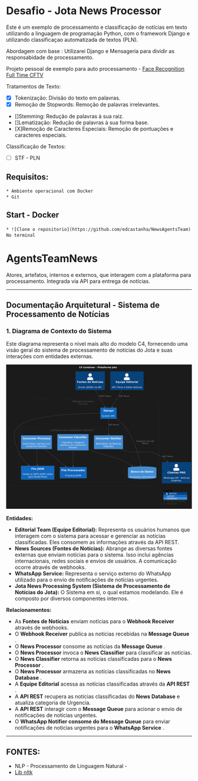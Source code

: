 # Desafio - Jota News Processor

Este é um exemplo de processamento e classificação de notícias em texto utilizando a linguagem de programação Python, com o framework Django e utilizando classificaçao automatizada de textos (PLN).

Abordagem com base :
Utilizarei Django e Mensageria para dividir as responsabidade de processamento.

Projeto pessoal de exemplo para  auto processamento - [Face Recognition Full Time CFTV](https://github.com/edcastanha/Distributed-Services-Face-Detection-Recognition)


Tratamentos de Texto:

- [X] Tokenização: Divisão do texto em palavras.
- [X] Remoção de Stopwords: Remoção de palavras irrelevantes.
- []Stemming: Redução de palavras à sua raiz.
- []Lematização: Redução de palavras à sua forma base.
- [X]Remoção de Caracteres Especiais: Remoção de pontuações e caracteres especiais.

Classificação de Textos:

- [ ] STF - PLN 





## Requisitos:
    * Ambiente operacional com Docker
    * Git

## Start - Docker
    * ![Clone o repositorio](https://github.com/edcastanha/NewsAgentsTeam)
    No terminal

# AgentsTeamNews

Atores, artefatos, internos e externos, que interagem com a plataforma para processamento. Integrada via API para entrega de notícias.

<hr/>

## Documentação Arquitetural - Sistema de Processamento de Notícias

### 1. Diagrama de Contexto do Sistema

Este diagrama representa o nível mais alto do modelo C4, fornecendo uma visão geral do sistema de processamento de notícias do Jota e suas interações com entidades externas.

![C4 - Contexto do Sistema](./docs/img/Context.png)


**Entidades:**

* **Editorial Team (Equipe Editorial):** Representa os usuários humanos que interagem com o sistema para acessar e gerenciar as notícias classificadas. Eles consomem as informações através da API REST.
* **News Sources (Fontes de Notícias):** Abrange as diversas fontes externas que enviam notícias para o sistema. Isso inclui agências internacionais, redes sociais e envios de usuários. A comunicação ocorre através de webhooks.
* **WhatsApp Service:** Representa o serviço externo do WhatsApp utilizado para o envio de notificações de notícias urgentes.
* **Jota News Processing System (Sistema de Processamento de Notícias do Jota):** O Sistema em si, o qual estamos modelando. Ele é composto por diversos componentes internos.

**Relacionamentos:**

* As **Fontes de Notícias** enviam notícias para o **Webhook Receiver** através de webhooks.
* O **Webhook Receiver** publica as notícias recebidas na  **Message Queue** .
* O **News Processor** consome as notícias da  **Message Queue** .
* O **News Processor** invoca o **News Classifier** para classificar as notícias.
* O **News Classifier** retorna as notícias classificadas para o  **News Processor** .
* O **News Processor** armazena as notícias classificadas no  **News Database** .
* A **Equipe Editorial** acessa as notícias classificadas através da  **API REST** .
* A **API REST** recupera as notícias classificadas do  **News Database**  e atualiza categoria de Urgencia.
* A **API REST** interagir com o **Message Queue** para acionar o envio de notificações de notícias urgentes.
* O **WhatsApp Notifier consome do **Message Queue****  para enviar notificações de notícias urgentes para o  **WhatsApp Service** .

---

## FONTES:

* NLP - Processamento de Linguagem Natural -
* [Lib nltk ](https://www.nltk.org/howto/classify.html)